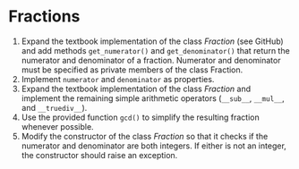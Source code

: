 # Fractions

1. Expand the textbook implementation of the class *Fraction* (see GitHub) and add methods `get_numerator()` and `get_denominator()` that return the numerator and denominator of a fraction. Numerator and denominator must be specified as private members of the class Fraction.
1. Implement `numerator` and `denominator` as properties.
1. Expand the textbook implementation of the class *Fraction* and implement the remaining simple arithmetic operators (`__sub__`, `__mul__`, and `__truediv__`).
1. Use the provided function `gcd()` to simplify the resulting fraction whenever possible.
1. Modify the constructor of the class *Fraction* so that it checks if the numerator and denominator are both integers. If either is not an integer, the constructor should raise an exception.
